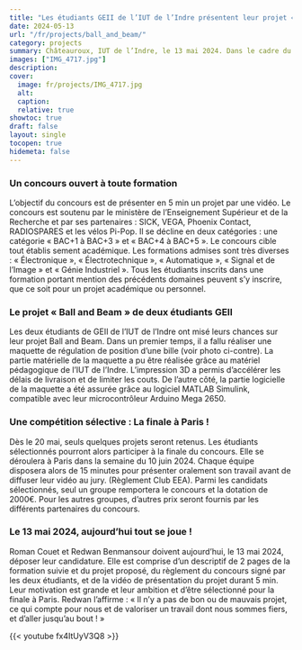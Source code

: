```yaml
---
title: "Les étudiants GEII de l’IUT de l’Indre présentent leur projet « Ball and Beam » au concours national du club EEA"
date: 2024-05-13
url: "/fr/projects/ball_and_beam/"
category: projects
summary: Châteauroux, IUT de l’Indre, le 13 mai 2024. Dans le cadre du concours « Mon projet en 5 min » du club EEA, les deux étudiants Roman Couet et Redwan Benmansour déposent aujourd’hui leur candidature vidéo. Leur objectif ':' remporter le concours et la dotation de 2000€.
images: ["IMG_4717.jpg"]
description:
cover:
  image: fr/projects/IMG_4717.jpg
  alt:
  caption:
  relative: true
showtoc: true
draft: false
layout: single
tocopen: true
hidemeta: false
---
```



### Un concours ouvert à toute formation
L’objectif du concours est de présenter en 5 min un projet par une vidéo. Le concours est soutenu par le ministère de l’Enseignement Supérieur et de la Recherche et par ses partenaires : SICK, VEGA, Phoenix Contact, RADIOSPARES et les vélos Pi-Pop. Il se décline en deux catégories : une catégorie « BAC+1 à BAC+3 » et « BAC+4 à BAC+5 ». Le concours cible tout établis sement académique. Les formations admises sont très diverses : « Électronique », « Électrotechnique », « Automatique », « Signal et de l’Image » et « Génie Industriel ». Tous les étudiants inscrits dans une formation portant mention des précédents domaines peuvent s’y inscrire, que ce soit pour un projet académique ou personnel.
### Le projet « Ball and Beam » de deux étudiants GEII
Les deux étudiants de GEII de l’IUT de l’Indre ont misé leurs chances sur leur projet Ball and Beam. Dans un premier temps, il a fallu réaliser une maquette de régulation de position d’une bille (voir photo ci-contre). La partie matérielle de la maquette a pu être réalisée grâce au matériel pédagogique de l’IUT de l’Indre. L’impression 3D a permis d’accélérer les délais de livraison et de limiter les couts. De l’autre côté, la partie logicielle de la maquette a été assurée grâce au logiciel MATLAB Simulink, compatible avec leur microcontrôleur Arduino Mega 2650.
### Une compétition sélective : La finale à Paris !
Dès le 20 mai, seuls quelques projets seront retenus. Les étudiants sélectionnés pourront alors participer à la finale du concours. Elle se déroulera à Paris dans la semaine du 10 juin 2024. Chaque équipe disposera alors de 15 minutes pour présenter oralement son travail avant de diffuser leur vidéo au jury. (Règlement Club EEA). Parmi les candidats sélectionnés, seul un groupe remportera le concours et la dotation de 2000€. Pour les autres groupes, d’autres prix seront fournis par les différents partenaires du concours.
### Le 13 mai 2024, aujourd’hui tout se joue !
Roman Couet et Redwan Benmansour doivent aujourd’hui, le 13 mai 2024, déposer leur candidature. Elle est comprise d’un descriptif de 2 pages de la formation suivie et du projet proposé, du règlement du concours signé par les deux étudiants, et de la vidéo de présentation du projet durant 5 min. Leur motivation est grande et leur ambition et d’être sélectionné pour la finale à Paris. Redwan l’affirme : « Il n’y a pas de bon ou de mauvais projet, ce qui compte pour nous et de valoriser un travail dont nous sommes fiers, et d’aller jusqu’au bout ! »

{{< youtube fx4ItUyV3Q8 >}}

